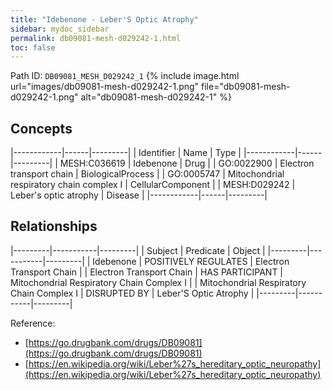 ```yaml
---
title: "Idebenone - Leber'S Optic Atrophy"
sidebar: mydoc_sidebar
permalink: db09081-mesh-d029242-1.html
toc: false 
---
```



Path ID: `DB09081_MESH_D029242_1`
{% include image.html url="images/db09081-mesh-d029242-1.png" file="db09081-mesh-d029242-1.png" alt="db09081-mesh-d029242-1" %}

## Concepts

|------------|------|---------|
| Identifier | Name | Type    |
|------------|------|---------|
| MESH:C036619 | Idebenone | Drug |
| GO:0022900 | Electron transport chain | BiologicalProcess |
| GO:0005747 | Mitochondrial respiratory chain complex I | CellularComponent |
| MESH:D029242 | Leber's optic atrophy | Disease |
|------------|------|---------|

## Relationships

|---------|-----------|---------|
| Subject | Predicate | Object  |
|---------|-----------|---------|
| Idebenone | POSITIVELY REGULATES | Electron Transport Chain |
| Electron Transport Chain | HAS PARTICIPANT | Mitochondrial Respiratory Chain Complex I |
| Mitochondrial Respiratory Chain Complex I | DISRUPTED BY | Leber'S Optic Atrophy |
|---------|-----------|---------|

Reference: 
  - [https://go.drugbank.com/drugs/DB09081](https://go.drugbank.com/drugs/DB09081)
  - [https://en.wikipedia.org/wiki/Leber%27s_hereditary_optic_neuropathy](https://en.wikipedia.org/wiki/Leber%27s_hereditary_optic_neuropathy)
